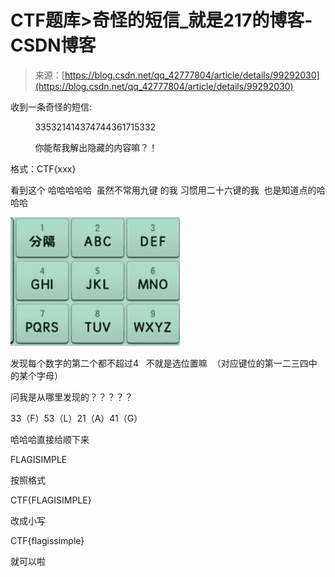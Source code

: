 <!--yml
category: 未分类
date: 2022-04-26 14:39:30
-->

# CTF题库>奇怪的短信_就是217的博客-CSDN博客

> 来源：[https://blog.csdn.net/qq_42777804/article/details/99292030](https://blog.csdn.net/qq_42777804/article/details/99292030)

收到一条奇怪的短信:

          335321414374744361715332

          你能帮我解出隐藏的内容嘛？！

格式：CTF{xxx}

看到这个 哈哈哈哈哈  虽然不常用九键 的我 习惯用二十六键的我  也是知道点的哈哈哈

![](img/fd624ff7176737bfddb9f45fe7e875a0.png)

发现每个数字的第二个都不超过4   不就是选位置嘛  （对应键位的第一二三四中的某个字母）

问我是从哪里发现的？？？？？

33（F）53（L）21（A）41（G）

哈哈哈直接给顺下来

FLAGISIMPLE

按照格式  

CTF{FLAGISIMPLE}

改成小写

CTF{flagissimple}

就可以啦